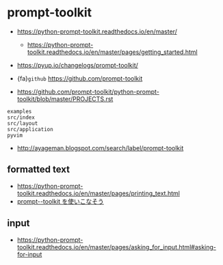 # prompt-toolkit

* <https://python-prompt-toolkit.readthedocs.io/en/master/>
    * <https://python-prompt-toolkit.readthedocs.io/en/master/pages/getting_started.html>

* <https://pyup.io/changelogs/prompt-toolkit/>
* {fa}`github` <https://github.com/prompt-toolkit>
* <https://github.com/prompt-toolkit/python-prompt-toolkit/blob/master/PROJECTS.rst>

```{toctree}
examples
src/index
src/layout
src/application
pyvim
```

* <http://ayageman.blogspot.com/search/label/prompt-toolkit>
## formatted text

* <https://python-prompt-toolkit.readthedocs.io/en/master/pages/printing_text.html>
* [prompt--toolkit を使いこなそう](https://scrapbox.io/PythonOsaka/prompt--toolkit_%E3%82%92%E4%BD%BF%E3%81%84%E3%81%93%E3%81%AA%E3%81%9D%E3%81%86)


## input

* <https://python-prompt-toolkit.readthedocs.io/en/master/pages/asking_for_input.html#asking-for-input>
